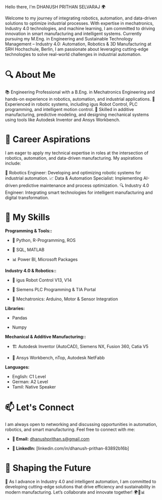 Hello there, I'm DHANUSH PRITHAN SELVARAJ 🌍

Welcome to my journey of integrating robotics, automation, and data-driven solutions to optimize industrial processes. With expertise in mechatronics, Industry 4.0 technologies, and machine learning, I am committed to driving innovation in smart manufacturing and intelligent systems. Currently pursuing my M.Eng. in Engineering and Sustainable Technology Management – Industry 4.0: Automation, Robotics & 3D Manufacturing at SRH Hochschule, Berlin, I am passionate about leveraging cutting-edge technologies to solve real-world challenges in industrial automation.

# 🔍 About Me
📚 Engineering Professional with a B.Eng. in Mechatronics Engineering and hands-on experience in robotics, automation, and industrial applications.
🤖 Experienced in robotic systems, including igus Robot Control, PLC programming, and intelligent motion control.
🔬 Skilled in additive manufacturing, predictive modeling, and designing mechanical systems using tools like Autodesk Inventor and Ansys Workbench.

# 🎯 Career Aspirations
I am eager to apply my technical expertise in roles at the intersection of robotics, automation, and data-driven manufacturing. My aspirations include:

🤖 Robotics Engineer: Developing and optimizing robotic systems for industrial automation.
📈 Data & Automation Specialist: Implementing AI-driven predictive maintenance and process optimization.
🔍 Industry 4.0 Engineer: Integrating smart technologies for intelligent manufacturing and digital transformation.

# 💼 My Skills
**Programming & Tools::**
- 🐍 Python, R-Programming, ROS
* 💾 SQL, MATLAB
+ 📊 Power BI, Microsoft Packages

**Industry 4.0 & Robotics::**
- 🤖 igus Robot Control V13, V14
* 🔌 Siemens PLC Programming & TIA Portal
+ 📡 Mechatronics: Arduino, Motor & Sensor Integration

**Libraries:**
- Pandas
+ Numpy

**Mechanical & Additive Manufacturing::**
- 🏗️ Autodesk Inventor (AutoCAD), Siemens NX, Fusion 360, Catia V5
* 🔬 Ansys Workbench, nTop, Autodesk NetFabb

**Languages:**
- English: C1 Level
- German: A2 Level
- Tamil: Native Speaker

# 📫 Let's Connect
I am always open to networking and discussing opportunities in automation, robotics, and smart manufacturing. Feel free to connect with me:

- **📧 Email:** dhanushprithan.s@gmail.com
* **💼 LinkedIn:** [linkedin.com/in/dhanush-prithan-83892b16b]

# 🚀 Shaping the Future
🚀 As I advance in Industry 4.0 and intelligent automation, I am committed to developing cutting-edge solutions that drive efficiency and sustainability in modern manufacturing. Let’s collaborate and innovate together! 🌍🔧📊
